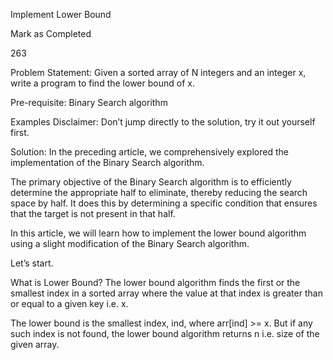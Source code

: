 Implement Lower Bound

Mark as Completed

263


Problem Statement: Given a sorted array of N integers and an integer x, write a program to find the lower bound of x.

Pre-requisite: Binary Search algorithm

Examples
Disclaimer: Don’t jump directly to the solution, try it out yourself first.

Solution:
In the preceding article, we comprehensively explored the implementation of the Binary Search algorithm. 

The primary objective of the Binary Search algorithm is to efficiently determine the appropriate half to eliminate, thereby reducing the search space by half. It does this by determining a specific condition that ensures that the target is not present in that half.

In this article, we will learn how to implement the lower bound algorithm using a slight modification of the Binary Search algorithm. 

Let’s start.

What is Lower Bound?
The lower bound algorithm finds the first or the smallest index in a sorted array where the value at that index is greater than or equal to a given key i.e. x.

The lower bound is the smallest index, ind, where arr[ind] >= x. But if any such index is not found, the lower bound algorithm returns n i.e. size of the given array.